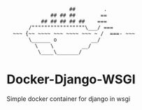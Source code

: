 
                        ##         .
                  ## ## ##        ==
               ## ## ## ## ##    ===
           /"""""""""""""""""\___/ ===
      ~~~ {~~ ~~~~ ~~~ ~~~~ ~~~ ~ /  ===- ~~~
           \______ o           __/ 
             \    \         __/ 
              \____\_______/

# Docker-Django-WSGI
Simple docker  container for django in wsgi